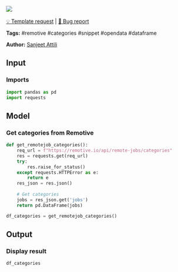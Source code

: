 <a href="https://app.naas.ai/user-redirect/naas/downloader?url=https://raw.githubusercontent.com/jupyter-naas/awesome-notebooks/master/Remotive/Remotive_Get_categories_from_job.ipynb" target="_parent"><img src="https://naasai-public.s3.eu-west-3.amazonaws.com/open_in_naas.svg"/></a><br><br><a href="https://github.com/jupyter-naas/awesome-notebooks/issues/new?assignees=&labels=&template=template-request.md&title=Tool+-+Action+of+the+notebook+">💡 Template request</a> | <a href="https://github.com/jupyter-naas/awesome-notebooks/issues/new?assignees=&labels=bug&template=bug_report.md&title=Remotive+-+Get+categories+from+job:+Error+short+description">🚨 Bug report</a>

**Tags:** #remotive #categories #snippet #opendata #dataframe

**Author:** [Sanjeet Attili](https://www.linkedin.com/in/sanjeet-attili-760bab190/)

## Input

### Imports


```python
import pandas as pd
import requests
```

## Model

### Get categories from Remotive


```python
def get_remotejob_categories():
    req_url = f"https://remotive.io/api/remote-jobs/categories"
    res = requests.get(req_url)
    try:
        res.raise_for_status()
    except requests.HTTPError as e:
        return e
    res_json = res.json()
    
    # Get categories
    jobs = res_json.get('jobs')
    return pd.DataFrame(jobs)

df_categories = get_remotejob_categories()
```

## Output

### Display result


```python
df_categories
```
